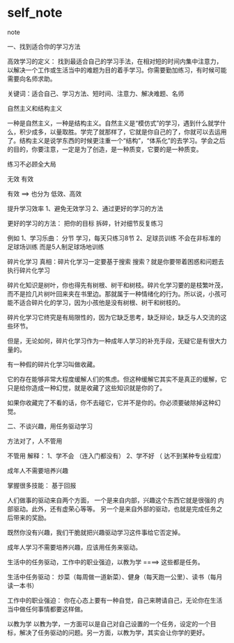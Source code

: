 # self_note
note

一、找到适合你的学习方法

高效学习的定义：
找到最适合自己的学习手法，在相对短的时间内集中注意力，以解决一个工作或生活当中的难题为目的着手学习。你需要勤加练习，有时候可能需要向名师求助。

关键词：适合自己、学习方法、短时间、注意力、解决难题、名师


自然主义和结构主义

一种是自然主义，一种是结构主义。自然主义是“模仿式”的学习，遇到什么就学什么，积少成多，以量取胜。学完了就那样了，它就是你自己的了，你就可以去运用了。结构主义是说学东西的时候更注重一个“结构”，“体系化”的去学习。学会之后的目的，你要注意，一定是为了创造，是一种质变，它要的是一种质变。


练习不必顾全大局

无效  有效

有效 ==> 也分为 低效、高效


提升学习效率
1、避免无效学习
2、通过更好的学习的方法

更好的学习的方法： 把你的目标 拆碎，针对细节反复练习

例如
    1、学习乐曲： 分节 学习，每天只练习8节
    2、足球员训练  不会在非标准的足球场训练 而是5人制足球场地训练

碎片化学习
   真相：碎片化学习一定要基于搜索
         搜索？就是你要带着困惑和问题去执行碎片化学习

   碎片化知识是树叶，你也得先有树根、树干和树枝。碎片化学习要的是枝繁叶茂，而不是捡几片树叶回来夹在书里边。那就属于一种情绪化的行为。所以说，小孩可能不适合碎片化的学习，因为小孩他是没有树根、树干和树枝的。

碎片化学习它终究是有局限性的，因为它缺乏思考，缺乏辩论，缺乏与人交流的这些环节。

但是，无论如何，碎片化学习作为一种成年人学习的补充手段，无疑它是有很大力量的。



有一种假的碎片化学习叫做收藏。


它的存在能够非常大程度缓解人们的焦虑。但这种缓解它其实不是真正的缓解，它只是给你造成一种幻觉，就是收藏了这些知识就是你的了。

如果你收藏完了不看的话，你不去碰它，它并不是你的。你必须要破除掉这种幻觉。



二、不谈兴趣，用任务驱动学习

方法对了，人不管用

不管用 解释： 1、学不会 （连入门都没有）
			2、学不好 （ 达不到某种专业程度）

成年人不需要培养兴趣

掌握很多技能： 基于回报

人们做事的驱动来自两个方面，
一个是来自内部，兴趣这个东西它就是很强的 内部驱动。此外，还有虚荣心等等。
另一个是来自外部的驱动，也就是完成任务之后带来的奖励。

既然你没有兴趣，我们干脆就把兴趣驱动学习这件事给它否定掉。

成年人学习不需要培养兴趣，应该用任务来驱动。


生活中的任务驱动，工作中的职业强迫，以教为学  ====> 这些都是任务。



生活中任务驱动： 
    炒菜（每周做一道新菜）、健身（每天跑一公里）、读书（每月读一本书）

工作中的职业强迫：
    你在心态上要有一种自觉，自己来聘请自己，无论你在生活当中做任何事情都要这样做。

以教为学
    以教为学，一方面可以是自己对自己设置的一个任务，设定的一个目标，解决了任务驱动的问题。另一方面，以教为学，其实会让你学的更好。
